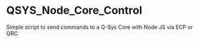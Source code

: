 # QSYS_Node_Core_Control
Simple script to send commands to a Q-Sys Core with Node JS via ECP or QRC

